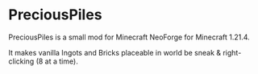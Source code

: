 PreciousPiles
=======
PreciousPiles is a small mod for Minecraft NeoForge for Minecraft 1.21.4.

It makes vanilla Ingots and Bricks placeable in world be sneak & right-clicking (8 at a time).
